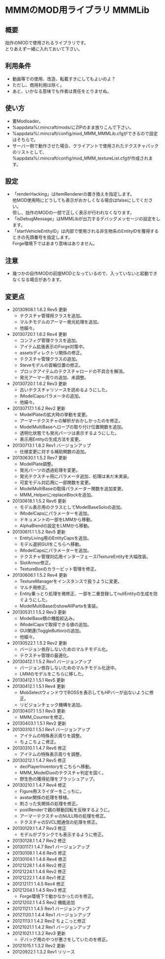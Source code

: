 # MMMのMOD用ライブラリ MMMLib


## 概要
拙作のMODで使用されるライブラリです。  
とりあえず一緒に入れておいて下さい。


## 利用条件
- 動画等での使用、改造、転載すきにしてもよいのよ？
- ただし、商用利用は除く。
- あと、いかなる意味でも作者は責任をとりませぬ。


## 使い方
- 要Modloader。
- %appdata%/.mincraft/mods/にZIPのまま放りこんで下さい。
- %appdata%/.mincraft/config/mod_MMM_MMMLib.cfgができるので設定はそちらで。
- サーバー側で動作させた場合、クライアントで使用されたテクスチャパックのリストとして、%appdata%/.mincraft/config/mod_MMM_textureList.cfgが作成されます。


## 設定
- 「renderHacking」はItemRendererの置き換えを指定します。  
  他MOD使用時にどうしても表示がおかしくなる場合はfalseにしてください。  
  但し、拙作のMODの一部で正しく表示が行われなくなります。
- 「isDebugMessage」はMMMLibが出力するデバッグメッセージの設定をします。
- 「startVehicleEntityID」は内部で使用される非生物系のEntityIDを獲得するときの先頭番号を指定します。  
  Forge環境下ではあまり意味はありません。


## 注意
- 幾つかの自作MODの前提MODとなっているので、入っていないと起動できなくなる場合があります。


## 変更点
- 20130908.1 1.6.2 Rev5 更新
    - テクスチャ管理用クラスを追加。
    - マルチモデルのアーマー発光処理を追加。
    - 他細々。
- 20130720.1 1.6.2 Rev4 更新
    - コンフィグ管理クラスを追加。
    - アイテム拡張表示のForge対策中。
    - assetsディレクトリ関係の修正。
    - テクスチャ管理クラスの追加。
    - Steveモデルの首輪位置の修正。
    - ブロックアイテムのテクスチャロードの不具合を解消。
    - 発光アーマー周りの追加、未調整。
- 20130720.1 1.6.2 Rev3 更新
    - 古いテクスチャリソースを読めるようにした。
    - IModelCapsパラメータの追加。
    - 他細々。
- 20130717.1 1.6.2 Rev2 更新
    - ModelPlateの拡大時の挙動を変更。
    - アーマーテクスチャの解析がおかしかったのを修正。
    - ModelMultiBaseへロープの取り付け位置関数を追加。
    - 透明化状態でも発光パーツは表示するようにした。
    - 表示用Entityの生成方法を変更。
- 20130713.1 1.6.2 Rev1 バージョンアップ
    - 仕様変更に対する補助関数の追加。
- 20130630.1 1.5.2 Rev7 更新
    - ModelPlate調整。
    - 発光パーツの透過処理を変更。
    - 発光テクスチャ用にパラメータ追加、処理は未だ未実装。
    - 可変モデル対応用に一部関数を変更。
    - ModelMultiBaseの取得パラメーター関数を追加変更。
    - MMM_HelperにreplaceBlockを追加。
- 20130618.1 1.5.2 Rev6 更新
    - モデル表示用のクラスとしてModelBaseSoloの追加。
    - IModelCapsにパラメーターを追加。
    - ドキュメントの一部をLMMから移動。
    - AlphaBlendの設定をLMMから移動。
- 20130611.1 1.5.2 Rev5 更新
    - EntityLiving用のEntityCapsを追加。
    - モデル選択GUIをこちらへ移動。
    - IModelCapsにパラメーターを追加。
    - テクスチャ管理対応用インターフェースITextureEntityを大幅改装。
    - SlotArmor修正。
    - TextureBoxのカラービット管理を修正。
- 20130606.1 1.5.2 Rev4 更新
    - TextureManagerをインスタンスで扱うように変更。
    - マルチ用修正。
    - Entity乗っとり処理を微修正、一部を二重登録してnullEntityの生成を防ぐようにした。
    - ModelMultiBaseのshowAllPartsを実装。
- 20130531.1 1.5.2 Rev3 更新
    - ModelBase類の機能絞込み。
    - IModelCapsで取得できる値の追加。
    - GUI関連(ToggleButton)の追加。
    - 他細々。
- 20130522.1 1.5.2 Rev2 更新
    - バージョン依存しないためのマルチモデル化。
    - テクスチャ管理の最適化。
- 20130412.1 1.5.2 Rev1 バージョンアップ
    - バージョン依存しないためのマルチモデル化途中。
    - LMMのモデルをこちらに移した。
- 20130412.1 1.5.1 Rev5 更新
- 20130412.1 1.5.1 Rev4 更新
    - MobSelectウィンドウでBOSSを表示してもHPバーが出ないように修正。
    - リビジョンチェック機構を追加。
- 20130407.1 1.5.1 Rev3 更新
    - MMM_Counterを修正。
- 20130403.1 1.5.1 Rev2 更新
- 20130310.1 1.5.1 Rev1 バージョンアップ
    - アイテムの特殊表示周りを調整。
    - ちょこちょこ修正。
- 20130310.1 1.4.7 Rev6 修正
    - アイテムの特殊表示周りを調整。
- 20130212.1 1.4.7 Rev5 修正
    - decPlayerInventoryをこちらへ移動。
    - MMM_ModelDuoのテクスチャ判定を固く。
    - 野生色の獲得処理をブラッシュアップ。
- 20130210.1 1.4.7 Rev4 修正
    - Figure用スライダーをこっちに。
    - avatar関係の処理を移植。
    - 刺さった矢関係の処理を修正。
    - postRenderで親の移動回転を反映するように。
    - アーマーテクスチャのNULL時の処理を修正。
    - テクスチャのSVCL間通信の処理を修正。
- 20130129.1 1.4.7 Rev3 修正
    - モデルがブランクでも表示するように修正。
- 20130128.1 1.4.7 Rev2 修正
- 20130117.1 1.4.7 Rev1 バージョンアップ
- 20130108.1 1.4.6 Rev5 修正
- 20130104.1 1.4.6 Rev4 修正
- 20121228.1 1.4.6 Rev2 修正
- 20121224.1 1.4.6 Rev2 修正
- 20121222.1 1.4.6 Rev1 修正
- 20121217.1 1.4.5 Rev4 修正
- 20121204.1 1.4.5 Rev3 修正
    - Forge環境下で動かなかったのを修正。
- 20121202.1 1.4.5 Rev2 機能追加
- 20121121.1 1.4.5 Rev1 バージョンアップ
- 20121120.1 1.4.4 Rev1 バージョンアップ
- 20121113.1 1.4.2 Rev2 ちょこっと修正
- 20121021.1 1.4.2 Rev1 バージョンアップ
- 20121021.1 1.3.2 Rev3 更新
    - デバッグ用のやつが悪さをしていたのを修正。
- 20121015.1 1.3.2 Rev2 更新
- 20120922.1 1.3.2 Rev1 リリース
